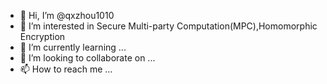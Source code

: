 - 👋 Hi, I’m @qxzhou1010
- 👀 I’m interested in Secure Multi-party Computation(MPC),Homomorphic Encryption
- 🌱 I’m currently learning ...
- 💞️ I’m looking to collaborate on ...
- 📫 How to reach me ...

<!---
qxzhou1010/qxzhou1010 is a ✨ special ✨ repository because its `README.md` (this file) appears on your GitHub profile.
You can click the Preview link to take a look at your changes.
--->

